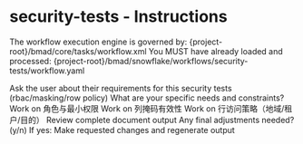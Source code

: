 # security-tests - Instructions

<critical>The workflow execution engine is governed by: {project-root}/bmad/core/tasks/workflow.xml</critical>
<critical>You MUST have already loaded and processed: {project-root}/bmad/snowflake/workflows/security-tests/workflow.yaml</critical>

<workflow>

<step n="1" goal="Understand Requirements">
<action>Ask the user about their requirements for this security tests (rbac/masking/row policy)</action>
<ask>What are your specific needs and constraints?</ask>
</step>

<step n="2" goal="角色与最小权限">
<action>Work on 角色与最小权限</action>
<template-output section="rbac"/>
</step>

<step n="3" goal="列掩码有效性">
<action>Work on 列掩码有效性</action>
<template-output section="masking"/>
</step>

<step n="4" goal="行访问策略（地域/租户/目的）">
<action>Work on 行访问策略（地域/租户/目的）</action>
<template-output section="row"/>
</step>

<step n="5" goal="Review and Finalize">
<action>Review complete document output</action>
<ask>Any final adjustments needed? (y/n)</ask>
<check>If yes:</check>
  <action>Make requested changes and regenerate output</action>
</step>

</workflow>
